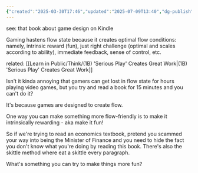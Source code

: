 ```yaml
---
{"created":"2025-03-30T17:46","updated":"2025-07-09T13:40","dg-publish":true,"dg-path":"Think/(1B2A) Copy Gamers to Reach Flow State.md","permalink":"/think/1-b2-a-copy-gamers-to-reach-flow-state/","dgPassFrontmatter":true,"noteIcon":"1"}
---
```




<div class="transclusion internal-embed is-loaded"><div class="markdown-embed">




see: that book about game design on Kindle 

Gaming hastens flow state because it creates optimal flow conditions: namely, intrinsic reward (fun), just right challenge (optimal and scales according to ability), immediate feedback, sense of control, etc. 

related: 
[[Learn in Public/Think/(1B) 'Serious Play' Creates Great Work\|(1B) 'Serious Play' Creates Great Work]]

</div></div>


Isn't it kinda annoying that gamers can get lost in flow state for hours playing video games, but you try and read a book for 15 minutes and you can't do it? 

It's because games are designed to create flow. 

One way you can make something more flow-friendly is to make it intrinsically rewarding - aka make it fun! 

So if we're trying to read an economics textbook, pretend you scammed your way into being the Minister of Finance and you need to hide the fact you don't know what you're doing by reading this book. There's also the skittle method where eat a skittle every paragraph. 

What's something you can try to make things more fun?
